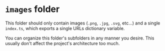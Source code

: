 # `images` folder

This folder should only contain images (`.png`, `.jpg`, `.svg`, etc...) and a single `index.ts`, which exports a single URLs dictionary variable.

You can organize this folder's subfolders in any manner you desire. This usually don't affect the project's architecture too much.
